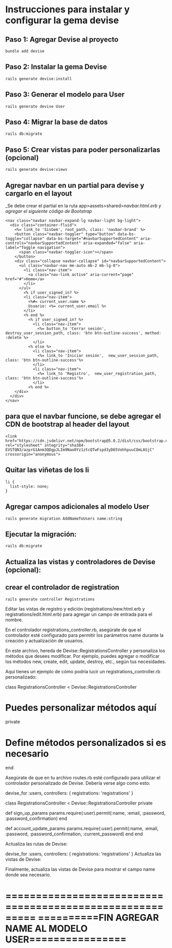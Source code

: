 # Instrucciones para instalar y configurar la gema devise

## Paso 1: Agregar Devise al proyecto

```hash
bundle add devise
```

## Paso 2: Instalar la gema Devise

```hash
rails generate devise:install
```

## Paso 3: Generar el modelo para User

```hash
rails generate devise User
```

## Paso 4: Migrar la base de datos

```hash
rails db:migrate
```

## Paso 5: Crear vistas para poder personalizarlas (opcional)

```hash
rails generate devise:views
```

## Agregar navbar en un partial para devise y cargarlo en el layout

_Se debe crear el partial en la ruta app>assets>shared>_navbar.html.erb y agregar el siguiente código de Bootstrap_

```hash
<nav class="navbar navbar-expand-lg navbar-light bg-light">
  <div class="container-fluid">
    <%= link_to 'SisGem', root_path, class: 'navbar-brand' %>
    <button class="navbar-toggler" type="button" data-bs-toggle="collapse" data-bs-target="#navbarSupportedContent" aria-controls="navbarSupportedContent" aria-expanded="false" aria-label="Toggle navigation">
      <span class="navbar-toggler-icon"></span>
    </button>
    <div class="collapse navbar-collapse" id="navbarSupportedContent">
      <ul class="navbar-nav me-auto mb-2 mb-lg-0">
        <li class="nav-item">
          <a class="nav-link active" aria-current="page" href="#">Home</a>
        </li>
      </ul>
        <% if user_signed_in? %>
        <li class="nav-item">
          <%#= current_user.name %>
          Usuario: <%= current_user.email %>
        </li>
        <% end %>
          <% if user_signed_in? %>
            <li class="nav-item">
              <%= button_to 'Cerrar sesión', destroy_user_session_path, class: 'btn btn-outline-success', method: :delete %>
            </li>
          <% else %>
            <li class="nav-item">
              <%= link_to 'Iniciar sesión',  new_user_session_path, class: 'btn btn-outline-success'%>
            </li>
            <li class="nav-item">
              <%= link_to 'Registro',  new_user_registration_path, class: 'btn btn-outline-success'%>
            </li>
          <% end %>
    </div>
  </div>
</nav>
```

## para que el navbar funcione, se debe agregar el CDN de bootstrap al header del layout

```hash
<link href="https://cdn.jsdelivr.net/npm/bootstrap@5.0.2/dist/css/bootstrap.min.css" rel="stylesheet" integrity="sha384-EVSTQN3/azprG1Anm3QDgpJLIm9Nao0Yz1ztcQTwFspd3yD65VohhpuuCOmLASjC" crossorigin="anonymous">
```

## Quitar las viñetas de los li

```hash
li {
  list-style: none;
}
```

## Agregar campos adicionales al modelo User

```hash
rails generate migration AddNameToUsers name:string
```

## Ejecutar la migración:

```hash
rails db:migrate
```

## Actualiza las vistas y controladores de Devise (opcional):


## crear el controlador de registration

```hash
rails generate controller Registrations
```

Editar las vistas de registro y edición (registrations/new.html.erb y registrations/edit.html.erb) para agregar un campo de entrada para el nombre.

En el controlador registrations_controller.rb, asegúrate de que el controlador esté configurado para permitir los parámetros name durante la creación y actualización de usuarios.

En este archivo, hereda de Devise::RegistrationsController y personaliza los métodos que desees modificar. Por ejemplo, puedes agregar o modificar los métodos new, create, edit, update, destroy, etc., según tus necesidades.

Aquí tienes un ejemplo de cómo podría lucir un registrations_controller.rb personalizado:

class RegistrationsController < Devise::RegistrationsController
  # Puedes personalizar métodos aquí

  private

  # Define métodos personalizados si es necesario
end

Asegúrate de que en tu archivo routes.rb esté configurado para utilizar el controlador personalizado de Devise. Debería verse algo como esto:

devise_for :users, controllers: { registrations: 'registrations' }

class RegistrationsController < Devise::RegistrationsController
  private

  def sign_up_params
    params.require(:user).permit(:name, :email, :password, :password_confirmation)
  end

  def account_update_params
    params.require(:user).permit(:name, :email, :password, :password_confirmation, :current_password)
  end
end

Actualiza las rutas de Devise:


devise_for :users, controllers: { registrations: 'registrations' }
Actualiza las vistas de Devise:

Finalmente, actualiza las vistas de Devise para mostrar el campo name donde sea necesario.

=========================================================
==========FIN AGREGAR NAME AL MODELO USER================
=========================================================






















